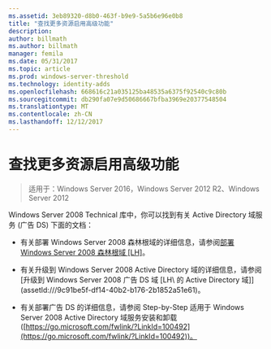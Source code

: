 ```yaml
---
ms.assetid: 3eb89320-d8b0-463f-b9e9-5a5b6e96e0b8
title: "查找更多资源启用高级功能"
description: 
author: billmath
ms.author: billmath
manager: femila
ms.date: 05/31/2017
ms.topic: article
ms.prod: windows-server-threshold
ms.technology: identity-adds
ms.openlocfilehash: 668616c21a035125ba48535a6375f92540c9c80b
ms.sourcegitcommit: db290fa07e9d50686667bfba3969e20377548504
ms.translationtype: MT
ms.contentlocale: zh-CN
ms.lasthandoff: 12/12/2017
---
```

# <a name="finding-additional-resources-for-enabling-advanced-features"></a>查找更多资源启用高级功能

>适用于：Windows Server 2016，Windows Server 2012 R2、Windows Server 2012

Windows Server 2008 Technical 库中，你可以找到有关 Active Directory 域服务 (广告 DS) 下面的文档：  
  
-   有关部署 Windows Server 2008 森林根域的详细信息，请参阅[部署 Windows Server 2008 森林根域 \[LH\]](assetId:///92406e8d-dc1c-4740-a00a-2c4032896dd1)。  
  
-   有关升级到 Windows Server 2008 Active Directory 域的详细信息，请参阅[升级到 Windows Server 2008 广告 DS 域 \[LH\ 的 Active Directory 域]](assetId:///9c91be5f-df14-40b2-b176-2b1852a51e61)。  
  
-   有关部署广告 DS 的详细信息，请参阅 Step-by-Step 适用于 Windows Server 2008 Active Directory 域服务安装和卸载 ([https://go.microsoft.com/fwlink/?LinkId=100492](https://go.microsoft.com/fwlink/?LinkId=100492))。  
  


